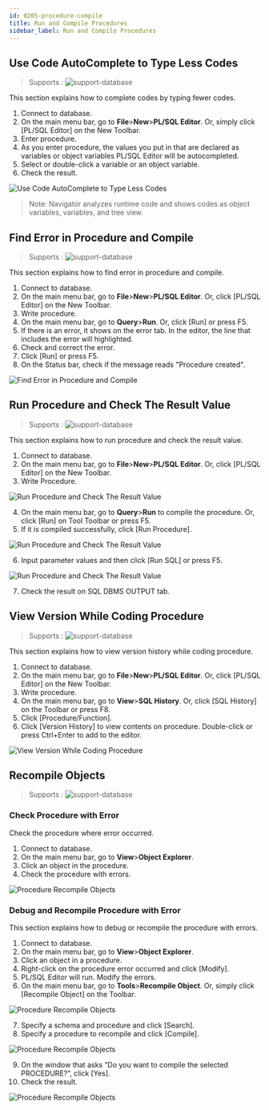 ```yaml
---
id: 0205-procedure-compile
title: Run and Compile Procedures
sidebar_label: Run and Compile Procedures
---
```



## Use Code AutoComplete to Type Less Codes
> Supports :
> ![support-database](<http://www.sqlgate.com/docs-badge/oracle,tibero>)

This section explains how to complete codes by typing fewer codes.

1. Connect to database.
2. On the main menu bar, go to **File**>**New**>**PL/SQL Editor**. Or, simply click [PL/SQL Editor] on the New Toolbar.
3. Enter procedure.
4. As you enter procedure, the values you put in that are declared as variables or object variables PL/SQL Editor will be autocompleted.
5. Select or double-click a variable or an object variable.
6. Check the result.

![Use Code AutoComplete to Type Less Codes](https://s3.ap-northeast-2.amazonaws.com/sqlgate-resource/captures/precedure/procedures-autocomplete.png)

> Note: Navigator analyzes runtime code and shows codes as object variables, variables, and tree view.


## Find Error in Procedure and Compile
> Supports :
> ![support-database](<http://www.sqlgate.com/docs-badge/oracle,tibero>)

This section explains how to find error in procedure and compile.

1. Connect to database.
2. On the main menu bar, go to **File**>**New**>**PL/SQL Editor**. Or, click [PL/SQL Editor] on the New Toolbar.
3. Write procedure.
4. On the main menu bar, go to **Query**>**Run**. Or, click [Run] or press F5.
5. If there is an error, it shows on the error tab. In the editor, the line that includes the error will highlighted.
6. Check and correct the error.
7. Click [Run] or press F5.
8. On the Status bar, check if the message reads "Procedure created".

![Find Error in Procedure and Compile](https://s3.ap-northeast-2.amazonaws.com/sqlgate-resource/captures/precedure/procedure-compile-find-error.png)

## Run Procedure and Check The Result Value
> Supports :
> ![support-database](<http://www.sqlgate.com/docs-badge/oracle,mysql,mariadb,postgresql,db2,tibero>)

This section explains how to run procedure and check the result value.

1. Connect to database.
2. On the main menu bar, go to **File**>**New**>**PL/SQL Editor**. Or, click [PL/SQL Editor] on the New Toolbar.
3. Write Procedure.

![Run Procedure and Check The Result Value](https://s3.ap-northeast-2.amazonaws.com/sqlgate-resource/captures/precedure/procedure-check-result-01.png)

4. On the main menu bar, go to **Query**>**Run** to compile the procedure. Or, click [Run] on Tool Toolbar or press F5.
5. If it is compiled successfully, click [Run Procedure].

![Run Procedure and Check The Result Value](https://s3.ap-northeast-2.amazonaws.com/sqlgate-resource/captures/precedure/procedure-check-result-02.png)

6. Input parameter values and then click [Run SQL] or press F5.

![Run Procedure and Check The Result Value](https://s3.ap-northeast-2.amazonaws.com/sqlgate-resource/captures/precedure/procedure-check-result-03.png)

7. Check the result on SQL DBMS OUTPUT tab.



## View Version While Coding Procedure
> Supports :
> ![support-database](<http://www.sqlgate.com/docs-badge/oracle,mysql,mariadb,postgresql,db2,tibero>)

This section explains how to view version history while coding procedure.

1. Connect to database.
2. On the main menu bar, go to **File**>**New**>**PL/SQL Editor**. Or, click [PL/SQL Editor] on the New Toolbar.
3. Write procedure.
4. On the main menu bar, go to **View**>**SQL History**. Or, click [SQL History] on the Toolbar or press F8.
5. Click [Procedure/Function].
6. Click [Version History] to view contents on procedure. Double-click or press Ctrl+Enter to add to the editor.

![View Version While Coding Procedure](https://s3.ap-northeast-2.amazonaws.com/sqlgate-resource/captures/precedure/procedure-view-version.png)


## Recompile Objects
> Supports :
> ![support-database](<http://www.sqlgate.com/docs-badge/oracle,tibero>)

### Check Procedure with Error

Check the procedure where error occurred.

1. Connect to database.
2. On the main menu bar, go to **View**>**Object Explorer**.
3. Click an object in the procedure.
4. Check the procedure with errors.

![Procedure Recompile Objects](https://s3.ap-northeast-2.amazonaws.com/sqlgate-resource/captures/precedure/precedure-recompile-01.png)


### Debug and Recompile Procedure with Error

This section explains how to debug or recompile the procedure with errors.

1. Connect to database.
2. On the main menu bar, go to **View**>**Object Explorer**.
3. Click an object in a procedure.
4. Right-click on the procedure error occurred and click [Modify].
5. PL/SQL Editor will run. Modify the errors.
6. On the main menu bar, go to **Tools**>**Recompile Object**. Or, simply click [Recompile Object] on the Toolbar.

![Procedure Recompile Objects](https://s3.ap-northeast-2.amazonaws.com/sqlgate-resource/captures/precedure/precedure-recompile-02.png)

7. Specify a schema and procedure and click [Search].
8. Specify a procedure to recompile and click [Compile].

![Procedure Recompile Objects](https://s3.ap-northeast-2.amazonaws.com/sqlgate-resource/captures/precedure/precedure-recompile-03.png)

9. On the window that asks “Do you want to compile the selected PROCEDURE?”, click [Yes].
10. Check the result.

![Procedure Recompile Objects](https://s3.ap-northeast-2.amazonaws.com/sqlgate-resource/captures/precedure/precedure-recompile-04.png)
